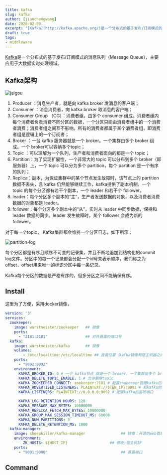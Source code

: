 ```yaml
---
title: kafka
slug: kafka
author: [jianchengwang]
date: 2020-02-09
excerpt: "[Kafka](http://kafka.apache.org/)是一个分布式的基于发布/订阅模式的消息队列（Message Queue），主要应用于大数据实时处理领域。"
draft: true
tags: 
- middleware
---
```


[Kafka](http://kafka.apache.org/)是一个分布式的基于发布/订阅模式的消息队列（Message Queue），主要应用于大数据实时处理领域。

## Kafka架构

![jaigou](https://blog.res.jianchengwang.info/posts/kafka/jiagou.png)

1. Producer ：消息生产者，就是向 kafka broker 发消息的客户端；
2. Consumer ：消息消费者，向 kafka broker 取消息的客户端；
3. Consumer Group （CG）：消费者组，由多个 consumer 组成。消费者组内每个消费者负责消费不同分区的数据，一个分区只能由消费者组中的一个消费者消费；消费者组之间互不影响。所有的消费者都属于某个消费者组，即消费者组是逻辑上的一个订阅者；
4. Broker ：一台 kafka 服务器就是一个 broker。一个集群由多个 broker 组成。一个 broker可以容纳多个topic；
5. Topic ：可以理解为一个队列，生产者和消费者面向的都是一个 topic；
6. Partition：为了实现扩展性，一个非常大的 topic 可以分布到多个 broker（即服务器）上，一个 topic 可以分为多个 partition，每个 partition 是一个有序的队列；
7. Replica：副本，为保证集群中的某个节点发生故障时，该节点上的 partition 数据不丢失，且 kafka 仍然能够继续工作，kafka提供了副本机制，一个 topic 的每个分区都有若干个副本，一个 leader 和若干个 follower。
8. leader：每个分区多个副本的“主”，生产者发送数据的对象，以及消费者消费数据的对象都是 leader。
9. follower：每个分区多个副本中的“从”，实时从 leader 中同步数据，保持和 leader 数据的同步。leader 发生故障时，某个 follower 会成为新的follower。

对于每一个topic， Kafka集群都会维持一个分区日志，如下所示：

![partition-log](https://blog.res.jianchengwang.info/posts/kafka/partition_log.png)

每个分区都是有序且顺序不可变的记录集，并且不断地追加到结构化的commit log文件。分区中的每一个记录都会分配一个id号来表示顺序，我们称之为offset，offset用来唯一的标识分区中每一条记录。

Kafka每个分区的数据是严格有序的，但多分区之间不能确保有序。

## Install

这里为了方便，采用docker镜像，

```yaml
version: '3'
services:
  zookeeper:
    image: wurstmeister/zookeeper   ## 镜像
    ports:
      - "2181:2181"                 ## 对外暴露的端口号
  kafka:
    image: wurstmeister/kafka       ## 镜像
    volumes:
        - /etc/localtime:/etc/localtime ## 挂载位置（kafka镜像和宿主机器之间时间保持一直）
    ports:
      - "9092:9092"
    environment:
      KAFKA_BROKER_ID: 0 # 一个 kafka节点 就是一个 broker。一个集群由多个 broker 组成。一个 broker可以容纳多个 topic
      KAFKA_DELETE_TOPIC_ENABLE: 1 # 允许删除topic
      KAFKA_ZOOKEEPER_CONNECT: zookeeper:2181 # 配置zookeeper管理kafka的路径
      KAFKA_ADVERTISED_LISTENERS: PLAINTEXT://${EN_IP}:9092 # 把kafka的地址端口注册给zookeeper，若远程访问要改成外网IP,千万注意是外网IP
      KAFKA_LISTENERS: PLAINTEXT://0.0.0.0:9092 # 配置kafka的监听端口 

      KAFKA_LOG_RETENTION_HOURS: 120
      KAFKA_MESSAGE_MAX_BYTES: 10000000
      KAFKA_REPLICA_FETCH_MAX_BYTES: 10000000
      KAFKA_GROUP_MAX_SESSION_TIMEOUT_MS: 60000
      KAFKA_NUM_PARTITIONS: 3
      KAFKA_DELETE_RETENTION_MS: 1000
  kafka-manager:
    image: sheepkiller/kafka-manager                ## 镜像：开源的web管理kafka集群的界面
    environment:
        ZK_HOSTS: ${HOST_IP}                   ## 修改:宿主机IP
    ports:
      - "9001:9000"                                 ## 暴露端口                                                                                                                                                                                                                                                                                      
```

## Command




